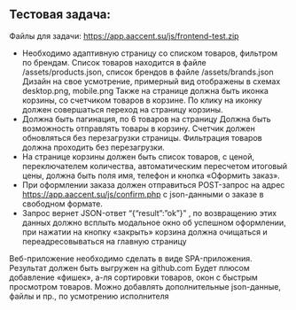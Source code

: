 ## Тестовая задача:
Файлы для задачи: https://app.aaccent.su/js/frontend-test.zip
- Необходимо адаптивную страницу со списком товаров, фильтром по брендам. Список товаров находится в файле /assets/products.json, список брендов в файле /assets/brands.json 
Дизайн на свое усмотрение, примерный вид отображены в схемах desktop.png, mobile.png 
Также на странице должна быть иконка корзины, со счетчиком товаров в корзине. По клику на иконку должен совершаться переход на страницу корзины.
- Должна быть пагинация, по 6 товаров на страницу
Должна быть возможность отправлять товары в корзину. Счетчик должен обновляться без перезагрузки страницы. Фильтрация товаров должна проходить без перезагрузки.
- На странице корзины должен быть список товаров, с ценой, переключателем количества, автоматическим пересчетом итоговый цены, должна быть поля имя, телефон и кнопка «Оформить заказ».
- При оформлении заказа должен отправиться POST-запрос на адрес https://app.aaccent.su/js/confirm.php с json-данными о заказе в свободном формате.
- Запрос вернет JSON-ответ “{“result”:”ok”}” , по возвращению этих данных должно всплыть модальное окно об успешном оформлении, при нажатии на кнопку «закрыть» корзина должна очищаться и переадресовываться на главную страницу

Веб-приложение необходимо сделать в виде SPA-приложения.
Результат должен быть выгружен на github.com 
Будет плюсом добавление «фишек», а-ля сортировки товаров, окон с быстрым просмотром товаров. 
Можно добавлять дополнительные json-данные, файлы и пр., по усмотрению исполнителя
